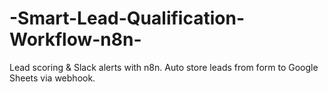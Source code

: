 # -Smart-Lead-Qualification-Workflow-n8n-
Lead scoring &amp; Slack alerts with n8n. Auto store leads from form to Google Sheets via webhook.
